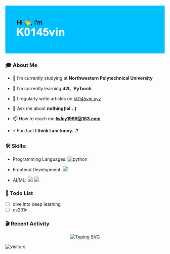 ![](https://github.com/K0145vin/K0145vin/blob/main/header.png)

### :mortar_board: About Me

- 🔭 I’m currently studying at **Northwestern Polytechnical University**

- 🌱 I’m currently learning **d2l、PyTorch**

- 📝 I regularly write articles on [k0145vin.xyz](k0145vin.xyz)

- 💬 Ask me about **nothing(lol...)**

- 📫 How to reach me **lwlcy1999@163.com**

- ⚡ Fun fact **I think I am funny...?**

<h3 align="left"> 🛠 Skills:</h3>

- Programming Languages: ![python](https://img.shields.io/badge/Python?style=flat&logo=python&logocolor=3776AB)
 
- Frontend Development: ![](https://cdn.simpleicons.org/qt/#41CD52)

- AI/ML: ![](https://cdn.simpleicons.org/pytorch/#EE4C2C) ![](https://cdn.simpleicons.org/opencv/#5C3EE8)

### :calendar: Todo List

- [ ] dive into deep learning
- [ ] cs231n

### :clapper: Recent Activity
<!--START_SECTION:activity-->

<div align="center"><a href="https://git.io/typing-svg"><img src="https://readme-typing-svg.demolab.com?font=Courier+Prime&pause=1000&center=true&vCenter=true&width=270&lines=Think+twice%2C+code+once" alt="Typing SVG" /></a></div>

![visitors](https://visitor-badge.glitch.me/badge?page_id=K0145vin.K0145vin&left_color=black&right_color=blue)


<!--
**K0145vin/K0145vin** is a ✨ _special_ ✨ repository because its `README.md` (this file) appears on your GitHub profile.

Here are some ideas to get you started:

- 🔭 I’m currently working on ...
- 🌱 I’m currently learning ...
- 👯 I’m looking to collaborate on ...
- 🤔 I’m looking for help with ...
- 💬 Ask me about ...
- 📫 How to reach me: ...
- 😄 Pronouns: ...
- ⚡ Fun fact: ...
-->


